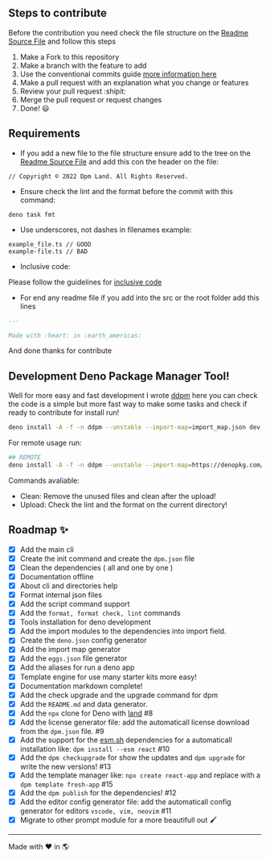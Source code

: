 ## Steps to contribute

Before the contribution you need check the file structure on the
[Readme Source File](./src/README.md) and follow this steps

1. Make a Fork to this repository
2. Make a branch with the feature to add
3. Use the conventional commits guide
   [more information here](https://www.conventionalcommits.org/en/v1.0.0/)
4. Make a pull request with an explanation what you change or features
5. Review your pull request :shipit:
6. Merge the pull request or request changes
7. Done! :smiley:

## Requirements

- If you add a new file to the file structure ensure add to the tree on the
  [Readme Source File](./src/README.md) and add this con the header on the file:

```
// Copyright © 2022 Dpm Land. All Rights Reserved.
```

- Ensure check the lint and the format before the commit with this command:

```
deno task fmt
```

- Use underscores, not dashes in filenames example:

```
example_file.ts // GOOD
example-file.ts // BAD
```

- Inclusive code:

Please follow the guidelines for
[inclusive code](https://chromium.googlesource.com/chromium/src/+/master/styleguide/inclusive_code.md)

- For end any readme file if you add into the src or the root folder add this
  lines

```markdown
---

Made with :heart: in :earth_americas:
```

And done thanks for contribute

## Development Deno Package Manager Tool!

Well for more easy and fast development I wrote [ddpm](./dev.ts) here you can
check the code is a simple but more fast way to make some tasks and check if
ready to contribute for install run!

```sh
deno install -A -f -n ddpm --unstable --import-map=import_map.json dev.ts ## LOCALLY
```

For remote usage run:

```sh
## REMOTE
deno install -A -f -n ddpm --unstable --import-map=https://denopkg.com/dpmland/dpm@dev/import_map.json https://denopkg.com/dpmland/dpm@dev/dev.ts
```

Commands avaliable:

- Clean: Remove the unused files and clean after the upload!
- Upload: Check the lint and the format on the current directory!

## Roadmap :sparkles:

- [x] Add the main cli
- [x] Create the init command and create the `dpm.json` file
- [x] Clean the dependencies ( all and one by one )
- [x] Documentation offline
- [x] About cli and directories help
- [x] Format internal json files
- [x] Add the script command support
- [x] Add the `format, format check, lint` commands
- [x] Tools installation for deno development
- [x] Add the import modules to the dependencies into import field.
- [x] Create the `deno.json` config generator
- [x] Add the import map generator
- [x] Add the `eggs.json` file generator
- [x] Add the aliases for run a deno app
- [x] Template engine for use many starter kits more easy!
- [x] Documentation markdown complete!
- [x] Add the check upgrade and the upgrade command for dpm
- [x] Add the `README.md` and data generator.
- [x] Add the `npx` clone for Deno with [land](https://github.com/ije/land) #8
- [x] Add the license generator file: add the automaticall license download from
      the `dpm.json` file. #9
- [x] Add the support for the [esm.sh](https://esm.sh) dependencies for a
      automaticall installation like: `dpm install --esm react` #10
- [x] Add the `dpm checkupgrade` for show the updates and `dpm upgrade` for
      write the new versions! #13
- [x] Add the template manager like: `npx create react-app` and replace with a
      `dpm template fresh-app` #15
- [x] Add the `dpm publish` for the dependencies! #12
- [x] Add the editor config generator file: add the automaticall config
      generator for editors `vscode, vim, neovim` #11
- [x] Migrate to other prompt module for a more beautifull out 🖌️

---

Made with :heart: in :earth_americas:
